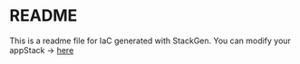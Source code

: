 # README
This is a readme file for IaC generated with StackGen.
You can modify your appStack -> [here](http://main.dev.stackgen.com/appstacks/b0a6cf1f-a31d-492c-a434-974326a42a52)
